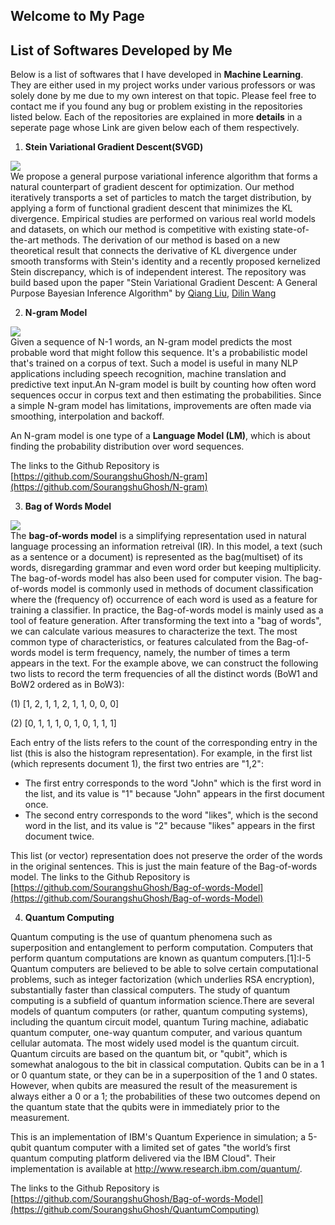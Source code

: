 ## Welcome to My Page

## List of Softwares Developed by Me
Below is a list of softwares that I have developed in **Machine Learning**. They are either used in my project works under various professors or was solely done by me due to my own interest on that topic. Please feel free to contact me if you found any bug or problem existing in the repositories listed below. Each of the repositories are explained in more **details** in a seperate page whose Link are given below each of them respectively.

1. **Stein Variational Gradient Descent(SVGD)**

![](https://raw.githubusercontent.com/SourangshuGhosh/SourangshuGhosh.github.io/master/Pictures/SVGD.png)
<br />We propose a general purpose variational inference algorithm that forms a natural counterpart of gradient descent for optimization. Our method iteratively transports a set of particles to match the target distribution, by applying a form of functional gradient descent that minimizes the KL divergence. Empirical studies are performed on various real world models and datasets, on which our method is competitive with existing state-of-the-art methods. The derivation of our method is based on a new theoretical result that connects the derivative of KL divergence under smooth transforms with Stein&#39;s identity and a recently proposed kernelized Stein discrepancy, which is of independent interest. The repository was build based upon the paper &quot;Stein Variational Gradient Descent: A General Purpose Bayesian Inference Algorithm&quot; by [Qiang Liu](https://arxiv.org/search/stat?searchtype=author&amp;query=Liu%2C+Q), [Dilin Wang](https://arxiv.org/search/stat?searchtype=author&amp;query=Wang%2C+D)

2. **N-gram Model**

![](https://raw.githubusercontent.com/SourangshuGhosh/SourangshuGhosh.github.io/master/Pictures/NGRAM.png)
<br />Given a sequence of N-1 words, an N-gram model predicts the most probable word that might follow this sequence. It&#39;s a probabilistic model that&#39;s trained on a corpus of text. Such a model is useful in many NLP applications including speech recognition, machine translation and predictive text input.An N-gram model is built by counting how often word sequences occur in corpus text and then estimating the probabilities. Since a simple N-gram model has limitations, improvements are often made via smoothing, interpolation and backoff.

An N-gram model is one type of a **Language Model (LM)**, which is about finding the probability distribution over word sequences.

The links to the Github Repository is [https://github.com/SourangshuGhosh/N-gram](https://github.com/SourangshuGhosh/N-gram)

3. **Bag of Words Model**

![](https://raw.githubusercontent.com/SourangshuGhosh/SourangshuGhosh.github.io/master/Pictures/BAGWORDS.png)
<br />The  **bag-of-words model**  is a simplifying representation used in natural language processing an information retreival (IR). In this model, a text (such as a sentence or a document) is represented as the  bag(multiset) of its words, disregarding grammar and even word order but keeping multiplicity. The bag-of-words model has also been used for computer vision. The bag-of-words model is commonly used in methods of document classification where the (frequency of) occurrence of each word is used as a feature for training a classifier. In practice, the Bag-of-words model is mainly used as a tool of feature generation. After transforming the text into a &quot;bag of words&quot;, we can calculate various measures to characterize the text. The most common type of characteristics, or features calculated from the Bag-of-words model is term frequency, namely, the number of times a term appears in the text. For the example above, we can construct the following two lists to record the term frequencies of all the distinct words (BoW1 and BoW2 ordered as in BoW3):

(1) [1, 2, 1, 1, 2, 1, 1, 0, 0, 0]

(2) [0, 1, 1, 1, 0, 1, 0, 1, 1, 1]

Each entry of the lists refers to the count of the corresponding entry in the list (this is also the histogram representation). For example, in the first list (which represents document 1), the first two entries are &quot;1,2&quot;:

- The first entry corresponds to the word &quot;John&quot; which is the first word in the list, and its value is &quot;1&quot; because &quot;John&quot; appears in the first document once.
- The second entry corresponds to the word &quot;likes&quot;, which is the second word in the list, and its value is &quot;2&quot; because &quot;likes&quot; appears in the first document twice.

This list (or vector) representation does not preserve the order of the words in the original sentences. This is just the main feature of the Bag-of-words model.
 The links to the Github Repository is [https://github.com/SourangshuGhosh/Bag-of-words-Model](https://github.com/SourangshuGhosh/Bag-of-words-Model)

4. **Quantum Computing**

Quantum computing is the use of quantum phenomena such as superposition and entanglement to perform computation. Computers that perform quantum computations are known as quantum computers.[1]:I-5 Quantum computers are believed to be able to solve certain computational problems, such as integer factorization (which underlies RSA encryption), substantially faster than classical computers. The study of quantum computing is a subfield of quantum information science.There are several models of quantum computers (or rather, quantum computing systems), including the quantum circuit model, quantum Turing machine, adiabatic quantum computer, one-way quantum computer, and various quantum cellular automata. The most widely used model is the quantum circuit. Quantum circuits are based on the quantum bit, or "qubit", which is somewhat analogous to the bit in classical computation. Qubits can be in a 1 or 0 quantum state, or they can be in a superposition of the 1 and 0 states. However, when qubits are measured the result of the measurement is always either a 0 or a 1; the probabilities of these two outcomes depend on the quantum state that the qubits were in immediately prior to the measurement.

This is an implementation of IBM's Quantum Experience in simulation; a 5-qubit quantum computer with a limited set of gates "the world’s first quantum computing platform delivered via the IBM Cloud". Their implementation is available at http://www.research.ibm.com/quantum/.

 The links to the Github Repository is [https://github.com/SourangshuGhosh/Bag-of-words-Model](https://github.com/SourangshuGhosh/QuantumComputing)
